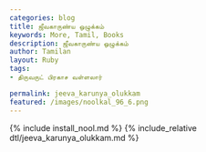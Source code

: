 ```yaml
---  
categories: blog  
title: ஜீவகாருண்ய ஒழுக்கம்
keywords: More, Tamil, Books  
description: ஜீவகாருண்ய ஒழுக்கம்
author: Tamilan  
layout: Ruby  
tags:     
- திருவருட் பிரகாச வள்ளலார்

permalink: jeeva_karunya_olukkam  
featured: /images/noolkal_96_6.png  
---  
```

{% include install_nool.md %} 
{% include_relative dtl/jeeva_karunya_olukkam.md %} 
